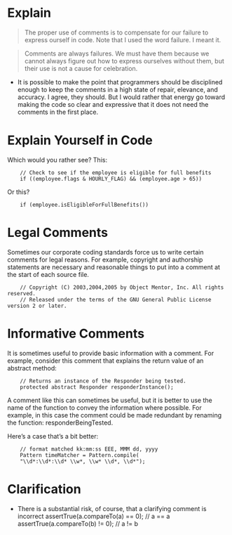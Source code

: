 # Explain

>  The proper use of comments is to compensate for our failure to express ourself in code. Note that I used the word failure. I meant it.

> Comments are always failures. We must have them because we cannot always figure out how to express ourselves without them, but their use is not a cause for celebration. 

* It is possible to make the point that programmers should be disciplined enough to keep the comments in a high state of repair,  elevance, and accuracy. I agree, they should. But I would rather that energy go toward making the code so clear and expressive that it does not need the comments in the first place.

# Explain Yourself in Code

 Which would you rather see? This:

        // Check to see if the employee is eligible for full benefits
        if ((employee.flags & HOURLY_FLAG) && (employee.age > 65))

Or this?

        if (employee.isEligibleForFullBenefits())

# Legal Comments

Sometimes our corporate coding standards force us to write certain comments for legal reasons. For example, copyright and authorship statements are necessary and reasonable things to put into a comment at the start of each source file.

        // Copyright (C) 2003,2004,2005 by Object Mentor, Inc. All rights reserved.
        // Released under the terms of the GNU General Public License version 2 or later.

# Informative Comments

It is sometimes useful to provide basic information with a comment. For example, consider this comment that explains the return value of an abstract method:

        // Returns an instance of the Responder being tested.
        protected abstract Responder responderInstance();

A comment like this can sometimes be useful, but it is better to use the name of the function to convey the information where possible. For example, in this case the comment could be made redundant by renaming the function: responderBeingTested.

Here’s a case that’s a bit better:

        // format matched kk:mm:ss EEE, MMM dd, yyyy
        Pattern timeMatcher = Pattern.compile(
        "\\d*:\\d*:\\d* \\w*, \\w* \\d*, \\d*");

# Clarification

* There is a substantial risk, of course, that a clarifying comment is incorrect
        assertTrue(a.compareTo(a) == 0); // a == a
        assertTrue(a.compareTo(b) != 0); // a != b